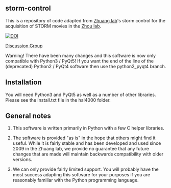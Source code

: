 ## storm-control ##
This is a repository of code adapted from [Zhuang lab](http://zhuang.harvard.edu)'s storm control for the acquisition of STORM movies in the [Zhou lab](https://www.thezhoulab.org/).

[![DOI](https://zenodo.org/badge/15257214.svg)](https://zenodo.org/badge/latestdoi/15257214)

[Discussion Group](https://groups.google.com/d/forum/storm-analysis)

Warning! There have been many changes and this software is now only compatible with Python3 / PyQt5! If you want the end of the line of the (deprecated) Python2 / PyQt4 software then use the python2_pyqt4 branch.

## Installation ##
You will need Python3 and PyQt5 as well as a number of other libraries. Please see the Install.txt file in the hal4000 folder.

## General notes ##
1. This software is written primarily in Python with a few C helper libraries.

2. The software is provided "as is" in the hope that others might find it useful. While it is fairly stable and has been developed and used since 2009 in the Zhuang lab, we provide no guarantee that any future changes that are made will maintain backwards compatibility with older versions.

3. We can only provide fairly limited support. You will probably have the most success adapting this software for your purposes if you are reasonably familiar with the Python programming language.
